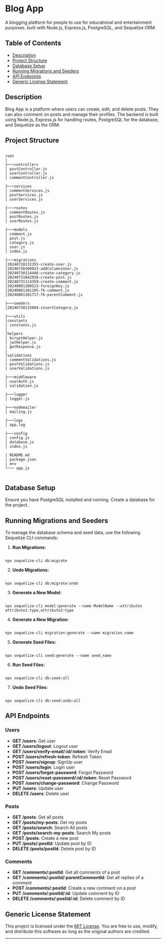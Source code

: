 # Blog App

A blogging platform for people to use for educational and entertainment purposes. built with Node.js, Express.js, PostgreSQL, and Sequelize ORM.

## Table of Contents

- [Description](#description)
- [Project Structure](#project-structure)
- [Database Setup](#database-setup)
- [Running Migrations and Seeders](#running-migrations-and-seeders)
- [API Endpoints](#api-endpoints)
- [Generic License Statement](#generic-license-statement)

## Description

Blog App is a platform where users can create, edit, and delete posts. They can also comment on posts and manage their profiles. The backend is built using Node.js, Express.js for handling routes, PostgreSQL for the database, and Sequelize as the ORM.

## Project Structure

```

root
|
├───controllers
│ postController.js
│ userController.js
│ commentController.js

├───services
│ commentServices.js
│ postServices.js
│ userServices.js

├───routes
│ commentRoutes.js
│ postRoutes.js
│ userRoutes.js

├───models
│ comment.js
│ post.js
│ category.js
│ user.js
│ index.js

├───migrations
│20240728132355-create-user.js
│20240730100923-addColumnsUser.js
│20240730114446-create-category.js
│20240731042938-create-post.js
│20240731114359-create-comment.js
│20240801100523-foreignKey.js
│20240801101105-fk-comment.js
│20240801101717-fk-parentComment.js

├───seeders
│20240730115604-insertCategory.js

├───utils
│constants
| constants.js
|
│helpers
| bcryptHelper.js
| jwtHelper.js
| getResponse.js
|
│validations
| commentValidations.js
| postValidations.js
| userValidations.js

├───middleware
│ userAuth.js
│ validation.js

├───logger
│ logger.js

├───nodemailer
│ mailing.js

├───logs
│ app.log

├───config
│ config.js
│ database.js
│ index.js

| README.md
| package.json
| env
└─── app.js


```

## Database Setup

Ensure you have PostgreSQL installed and running. Create a database for the project.

## Running Migrations and Seeders

To manage the database schema and seed data, use the following Sequelize CLI commands:

1. **Run Migrations:**

```

npx sequelize-cli db:migrate

```

2. **Undo Migrations:**

```

npx sequelize-cli db:migrate:undo

```

3. **Generate a New Model:**

```

npx sequelize-cli model:generate --name ModelName --attributes attribute1:type,attribute2:type

```

4. **Generate a New Migration:**

```

npx sequelize-cli migration:generate --name migration_name

```

5. **Generate Seed Files:**

```

npx sequelize-cli seed:generate --name seed_name

```

6. **Run Seed Files:**

```

npx sequelize-cli db:seed:all

```

7. **Undo Seed Files:**

```

npx sequelize-cli db:seed:undo:all

```

## API Endpoints

### Users

- **GET /users**: Get user
- **GET /users/logout**: Logout user
- **GET /users/verify-email/:id/:token**: Verify Email
- **POST /users/refresh-token**: Refresh Token
- **POST /users/signup**: SignUp user
- **POST /users/login**: Login user
- **POST /users/forgot-password**: Forgot Password
- **POST /users/reset-password/:id/:token**: Reset Password
- **POST /users/change-password**: Change Password
- **PUT /users**: Update user
- **DELETE /users**: Delete user

### Posts

- **GET /posts**: Get all posts
- **GET /posts/my-posts**: Get my posts
- **GET /posts/search**: Search All posts
- **GET /posts/search-my-posts**: Search My posts
- **POST /posts**: Create a new post
- **PUT /posts/:postId**: Update post by ID
- **DELETE /posts/postId**: Delete post by ID

### Comments

- **GET /comments/:postId**: Get all comments of a post
- **GET /comments/:postId/:parentCommentId**: Get all replies of a comment
- **POST /comments/:postId**: Create a new comment on a post
- **PUT /comments/:postId/:id**: Update comment by ID
- **DELETE /comments/:postId/:id**: Delete comment by ID

## Generic License Statement

This project is licensed under the [MIT License](https://opensource.org/licenses/MIT). You are free to use, modify, and distribute this software as long as the original authors are credited.

---

```

```
